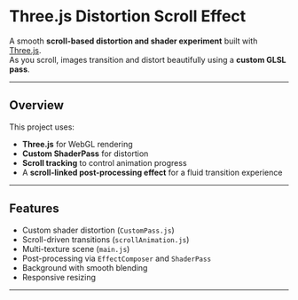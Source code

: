 # Three.js Distortion Scroll Effect

A smooth **scroll-based distortion and shader experiment** built with [Three.js](https://threejs.org/).  
As you scroll, images transition and distort beautifully using a **custom GLSL pass**.


---

## Overview

This project uses:
- **Three.js** for WebGL rendering  
- **Custom ShaderPass** for distortion  
- **Scroll tracking** to control animation progress  
- A **scroll-linked post-processing effect** for a fluid transition experience  

---

## Features

- Custom shader distortion (`CustomPass.js`)  
- Scroll-driven transitions (`scrollAnimation.js`)  
- Multi-texture scene (`main.js`)  
- Post-processing via `EffectComposer` and `ShaderPass`  
- Background with smooth blending  
- Responsive resizing  

---